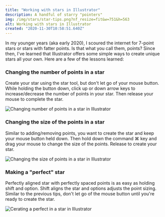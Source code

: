 ```yaml
---
title: "Working with stars in Illustrator"
description: A handful of starry "pointers"
img: /img/stars/star-tips.png?nf_resize=fit&w=751&h=563
alt: Working with stars in Illustrator
created: "2020-11-30T10:58:51.640Z"
---
```

In my younger years (aka early 2020), I scoured the internet for 7-point stars or stars with fatter points. Is that what you call them, points? Since then, I've learned that Illustrator offers some simple ways to create unique stars all your own. Here are a few of the lessons learned:

### Changing the number of points in a star
Create your star using the star tool, but don't let go of your mouse button. While holding the button down, click up or down arrow keys to increase/decrease the number of points in your star. Then release your mouse to complete the star.

![Changing number of points in a star in Illustrator](/img/stars/number-of-points.gif?nf_resize=fit&w=751&h=563)

### Changing the size of the points in a star
Similar to adding/removing points, you want to create the star and keep your mouse button held down. Then hold down the command ⌘ key and drag your mouse to change the size of the points. Release to create your star.

![Changing the size of points in a star in Illustrator](/img/stars/size-of-points.gif?nf_resize=fit&w=751&h=563)

### Making a "perfect" star
Perfectly aligned star with perfectly spaced points is as easy as holding shift and option. Shift aligns the star and options adjusts the point sizing. Similar to the previous tips, don't let go of the mouse button until you're ready to create the star.

![Cerating a perfect in a star in Illustrator](/img/stars/perfect-star.gif?nf_resize=fit&w=751&h=563)